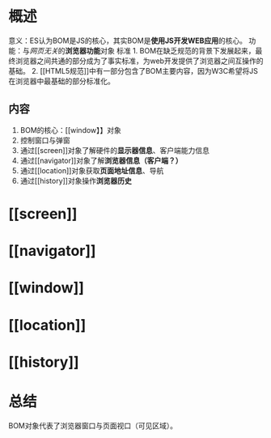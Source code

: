 # 概述
意义：ES认为BOM是JS的核心，其实BOM是**使用JS开发WEB应用**的核心。
功能：与*网页无关*的**浏览器功能**对象
标准
	1. BOM在缺乏规范的背景下发展起来，最终浏览器之间共通的部分成为了事实标准，为web开发提供了浏览器之间互操作的基础。
	2. [[HTML5规范]]中有一部分包含了BOM主要内容，因为W3C希望将JS在浏览器中最基础的部分标准化。
## 内容
1. BOM的核心：[[window】】对象
2. 控制窗口与弹窗
3. 通过[[screen]]对象了解硬件的**显示器信息**、客户端能力信息
4. 通过[[navigator]]对象了解**浏览器信息（客户端？）**
5. 通过[[location]]对象获取**页面地址信息**、导航
6. 通过[[history]]对象操作**浏览器历史**
# [[screen]] 
# [[navigator]] 
# [[window]] 
# [[location]] 
# [[history]] 
# 总结
BOM对象代表了浏览器窗口与页面视口（可见区域）。